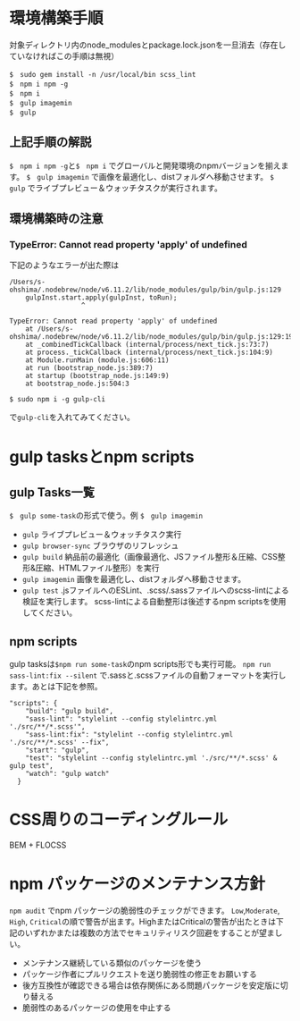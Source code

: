 # 環境構築手順

対象ディレクトリ内のnode_modulesとpackage.lock.jsonを一旦消去（存在していなければこの手順は無視）

```
$　sudo gem install -n /usr/local/bin scss_lint
$　npm i npm -g
$　npm i
$　gulp imagemin
$　gulp
```

## 上記手順の解説

`$　npm i npm -g`と`$　npm i` でグローバルと開発環境のnpmバージョンを揃えます。
`$　gulp imagemin` で画像を最適化し、distフォルダへ移動させます。
`$　gulp` でライブプレビュー＆ウォッチタスクが実行されます。

## 環境構築時の注意
### TypeError: Cannot read property 'apply' of undefined
下記のようなエラーが出た際は
```
/Users/s-ohshima/.nodebrew/node/v6.11.2/lib/node_modules/gulp/bin/gulp.js:129
    gulpInst.start.apply(gulpInst, toRun);
                  ^

TypeError: Cannot read property 'apply' of undefined
    at /Users/s-ohshima/.nodebrew/node/v6.11.2/lib/node_modules/gulp/bin/gulp.js:129:19
    at _combinedTickCallback (internal/process/next_tick.js:73:7)
    at process._tickCallback (internal/process/next_tick.js:104:9)
    at Module.runMain (module.js:606:11)
    at run (bootstrap_node.js:389:7)
    at startup (bootstrap_node.js:149:9)
    at bootstrap_node.js:504:3
```
``` 
$ sudo npm i -g gulp-cli
```
で`gulp-cli`を入れてみてください。

# gulp tasksとnpm scripts

## gulp Tasks一覧
`$　gulp some-task`の形式で使う。例 `$　gulp imagemin`
- `gulp` ライブプレビュー＆ウォッチタスク実行
- `gulp browser-sync` ブラウザのリフレッシュ
- `gulp build` 納品前の最適化（画像最適化、JSファイル整形＆圧縮、CSS整形&圧縮、HTMLファイル整形）を実行
- `gulp imagemin` 画像を最適化し、distフォルダへ移動させます。
- `gulp test` .jsファイルへのESLint、.scss/.sassファイルへのscss-lintによる検証を実行します。
scss-lintによる自動整形は後述するnpm scriptsを使用してください。
## npm scripts
gulp tasksは`$npm run some-task`のnpm scripts形でも実行可能。
`npm run sass-lint:fix --silent` で.sassと.scssファイルの自動フォーマットを実行します。あとは下記を参照。
```
"scripts": {
    "build": "gulp build",
    "sass-lint": "stylelint --config stylelintrc.yml './src/**/*.scss'",
    "sass-lint:fix": "stylelint --config stylelintrc.yml './src/**/*.scss' --fix",
    "start": "gulp",
    "test": "stylelint --config stylelintrc.yml './src/**/*.scss' & gulp test",
    "watch": "gulp watch"
  }
```

# CSS周りのコーディングルール
BEM + FLOCSS

# npm パッケージのメンテナンス方針
`npm audit` でnpm パッケージの脆弱性のチェックができます。 `Low`,`Moderate`, `High`, `Critical`の順で警告が出ます。HighまたはCriticalの警告が出たときは下記のいずれかまたは複数の方法でセキュリティリスク回避をすることが望ましい。

 - メンテナンス継続している類似のパッケージを使う
 - パッケージ作者にプルリクエストを送り脆弱性の修正をお願いする
 - 後方互換性が確認できる場合は依存関係にある問題パッケージを安定版に切り替える
 - 脆弱性のあるパッケージの使用を中止する
